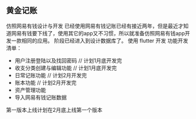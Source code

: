 ## 黄金记账
仿照网易有钱设计与开发
已经使用网易有钱记账已经有接近两年，但是最近才知道网易有钱要下线了，使用其它的app又不习惯，所以就准备仿照网易有钱app开发一款相同的应用。
阶段已经进入到设计数据库了。
使用 flutter 开发
功能开发清单：
- 用户注册登陆以及找回密码  // 计划1月底开发完
- 收支分类创建与编辑功能 // 计划1月底开发完
- 日常记账功能 // 计划2月开发完
- 账本功能 // 计划2月开发完
- 资产管理功能
- 导入网易有钱记账数据

第一版本上线计划在2月底上线第一个版本
